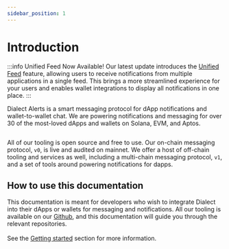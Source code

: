 ```yaml
---
sidebar_position: 1
---
```


# Introduction

:::info  Unified Feed Now Available!
Our latest update introduces the [Unified Feed](./unified-feed.md) feature, allowing users to receive notifications from multiple applications in a single feed. This brings a more streamlined experience for your users and enables wallet integrations to display all notifications in one place.
:::

Dialect Alerts is a smart messaging protocol for dApp notifications and wallet-to-wallet chat. We are powering notifications and messaging for over 30 of the most-loved dApps and wallets on Solana, EVM, and Aptos.

<img src="/img/Alerts.png" alt="" />

All of our tooling is open source and free to use. Our on-chain messaging protocol, `v0`, is live and audited on mainnet. We offer a host of off-chain tooling and services as well, including a multi-chain messaging protocol, `v1`, and a set of tools around powering notifications for dapps.

## How to use this documentation

This documentation is meant for developers who wish to integrate Dialect into their dApps or wallets for messaging and notifications. All our tooling is available on our [Github](https://github.com/dialectlabs), and this documentation will guide you through the relevant repositories.\
\
See the [Getting started](getting-started) section for more information.
